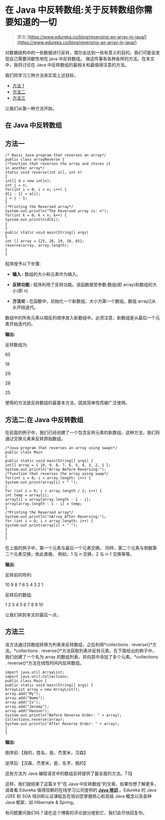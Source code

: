 # 在 Java 中反转数组:关于反转数组你需要知道的一切

> 原文:[https://www.edureka.co/blog/reversing-an-array-in-java/](https://www.edureka.co/blog/reversing-an-array-in-java/)

对数据结构中的一些数据进行反转，偶尔会达到一些有意义的目的。我们可能会发现自己需要间歇性地在 java 中反转数组。 做这件事有各种各样的方法。在本文中，我将讨论在 Java 中反转数组的最相关和最值得注意的方法。

我们将学习三种方法来实现上述目标，

*   [方法 1](#Method1)
*   [方法二](#Method2)
*   [方法三](#Method1)

让我们从第一种方法开始，

## **在 Java 中反转数组**

## ****方法一****

```
/* Basic Java program that reverses an array*/
public class arrayReverse {   
/*function that reverses the array and stores it  
in another array*/
static void reverse(int a[], int n) 
{ 
int[] d = new int[n]; 
int j = n; 
for(int i = 0; i < n; i++) { 
d[j - 1] = a[i]; 
j = j - 1; 
}   
/*Printing the Reversed array*/
System.out.println("The Reversed array is: n"); 
for(int k = 0; k < n; k++) { 
System.out.println(d[k]); 
} 
} 
public static void main(String[] args) 
{ 
int [] array = {25, 28, 29, 18, 65}; 
reverse(array, array.length); 
} 
}

```

程序授予以下步骤:

*   **输入 :** 数组的大小和元素作为输入。

*   **反转功能 :** 程序利用了反转功能。该函数接受参数:数组(即 array)和数组的大小(即 n)

*   **方法论** **:** 在函数中，初始化一个新数组，大小为第一个数组。数组 array[]从头开始迭代。

数组中的所有元素以相反的顺序放入新数组中。必须注意，新数组是从最后一个元素开始迭代的。

**输出:**

反转数组为:

65

18

29

28

25

使用的方法是反转数组的最基本方法，因其简单性而被广泛使用。

## **方法二:在 Java 中反转数组**

在前面的例子中，我们已经创建了一个包含反转元素的新数组。这种方法，我们将通过交换元素来反转原始数组。

```
/*Java program that reverses an array using swaps*/
public class Main
{
public static void main(String[] args) {
int[] array = { 10, 9, 8, 7, 6, 5, 4, 3, 2, 1 };
System.out.println("Array Before Reversing:");
/*function that reverses the array using swap*/ 
for(int i = 0; i < array.length; i++) {
System.out.print(array[i] + " ");
} 
for (int i = 0; i < array.length / 2; i++) {
int temp = array[i];
array[i] = array[array.length - 1 - i];
array[array.length - 1 - i] = temp;
} 
/*Printing the Reversed array*/
System.out.println("nArray After Reversing:");
for (int i = 0; i < array.length; i++) {
System.out.print(array[i] + " ");
} 
}
}

```

在上面的例子中，第一个元素与最后一个元素交换。 同样，第二个元素与倒数第二个元素交换，依此类推。 例如，1 与 n 交换，2 与 n-1 交换等等。

**输出:**

反转前的阵列:

10 9 8 7 6 5 4 3 2 1

反转后的数组:

1 2 3 4 5 6 7 8 9 10

让我们转到本文的最后一点，

## **方法三**

该方法通过将数组转换为列表来反转数组，之后利用*collections . reverse()*方法。*collections . reverse()*方法获取列表并反转元素。在下面给出的例子中，我们创建了一个名为 array 的数组列表，并向其中添加了多个元素。*collections . reverse()*方法在线性时间内反转数组。

```
import java.util.ArrayList;
import java.util.Collections;
public class Main {
public static void main(String[] args) {
ArrayList array = new ArrayList();
array.add("My");
array.add("Name");
array.add("Is");
array.add("Jeremy");
array.add("Hanson");
System.out.println("Before Reverse Order: " + array);
Collections.reverse(array);
System.out.println("After Reverse Order: " + array);
}
}

```

**输出:**

倒序前:【我的，姓名，是，杰里米，汉森】

逆序后:【汉森，杰里米，是，名字，我的】

这些方法为 Java 编程语言中的数组反转提供了最全面的方法。T3】

这样，我们就结束了这篇关于“在 Java 中反转数组”的文章。如果你想了解更多，请查看 Edureka 值得信赖的在线学习公司提供的 [**Java 培训**](https://www.edureka.co/java-j2ee-soa-training) 。Edureka 的 Java J2EE 和 SOA 培训和认证课程旨在培训您掌握核心和高级 Java 概念以及各种 Java 框架，如 Hibernate & Spring。

有问题要问我们吗？请在这个博客的评论部分提到它，我们会尽快回复你。